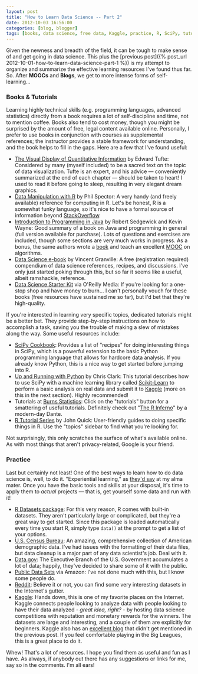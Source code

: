 ```yaml
---
layout: post
title: "How to Learn Data Science -- Part 2"
date: 2012-10-03 16:56:00
categories: [blog, blogger]
tags: [books, data science, free data, Kaggle, practice, R, SciPy, tutorials]
---
```


Given the newness and breadth of the field, it can be tough to make sense of and get going in data science. This plus the [previous post]({% post_url 2012-10-01-how-to-learn-data-science-part-1 %}) is my attempt to organize and summarize the effective learning resources I've found thus far. So. After __MOOCs__ and __Blogs__, we get to more intense forms of self-learning...

### Books & Tutorials

Learning highly technical skills (e.g. programming languages, advanced statistics) directly from a book requires a lot of self-discipline and time, not to mention coffee. Books also tend to cost money, though you might be surprised by the amount of free, legal content available online. Personally, I prefer to use books in conjunction with courses as supplemental references; the instructor provides a stable framework for understanding, and the book helps to fill in the gaps. Here are a few that I've found useful:

- [The Visual Display of Quantitative Information](http://www.edwardtufte.com/tufte/books_vdqi) by Edward Tufte: Considered by many (myself included) to be a sacred text on the topic of data visualization. Tufte is an expert, and his advice — conveniently summarized at the end of each chapter — should be taken to heart! I used to read it before going to sleep, resulting in very elegant dream graphics.
- [Data Manipulation with R](http://books.google.com/books?id=grfuq1twFe4C&printsec=frontcover#v=onepage&q&f=false) by Phil Spector: A very handy (and freely available) reference for computing in R. Let's be honest, R is a somewhat funky language, so it's nice to have a formal source of information beyond [StackOverflow](http://stackoverflow.com/).
- [Introduction to Programming in Java](http://introcs.cs.princeton.edu/java/home/) by Robert Sedgewick and Kevin Wayne: Good summary of a book on Java and programming in general (full version available for purchase). Lots of questions and exercises are included, though some sections are very much works in progress. As a bonus, the same authors wrote a [book](http://algs4.cs.princeton.edu/home/) and teach an excellent [MOOC](https://www.coursera.org/course/algs4partI) on algorithms.
- [Data Science e-book](http://www.analyticbridge.com/group/data-science/forum/topics/data-science-e-book-first-draft-available-for-download) by Vincent Granville: A free (registration required) compendium of data science references, recipes, and discussions. I've only just started poking through this, but so far it seems like a useful, albeit ramshackle, reference.
- [Data Science Starter Kit](http://shop.oreilly.com/category/get/data-science-kit.do) via O'Reilly Media: If you're looking for a one-stop shop and have money to burn... I can't personally vouch for these books (free resources have sustained me so far), but I'd bet that they're high-quality.

If you're interested in learning very specific topics, dedicated tutorials might be a better bet. They provide step-by-step instructions on how to accomplish a task, saving you the trouble of making a slew of mistakes along the way. Some useful resources include:

- [SciPy Cookbook](http://www.scipy.org/Cookbook): Provides a list of "recipes" for doing interesting things in SciPy, which is a powerful extension to the basic Python programming language that allows for hardcore data analysis. If you already know Python, this is a nice way to get started before jumping into R.
- [Up and Running with Python](http://blog.kaggle.com/2012/07/02/up-and-running-with-python-my-first-kaggle-entry/) by Chris Clark: This tutorial describes how to use SciPy with a machine learning library called [Scikit-Learn](http://scikit-learn.org/stable/index.html) to perform a basic analysis on real data and submit it to [Kaggle](https://www.kaggle.com/) (more on this in the next section). Highly recommended!
- Tutorials at [Burns Statistics](http://www.burns-stat.com/): Click on the "tutorials" button for a smattering of useful tutorials. Definitely check out "[The R Inferno](http://www.burns-stat.com/pages/Tutor/R_inferno.pdf)" by a modern-day Dante.
- [R Tutorial Series](http://rtutorialseries.blogspot.com/) by John Quick: User-friendly guides to doing specific things in R. Use the "topics" sidebar to find what you're looking for.

Not surprisingly, this only scratches the surface of what's available online. As with most things that aren't privacy-related, Google is your friend.

### Practice

Last but certainly not least! One of the best ways to learn how to do data science is, well, to do it. "Experiential learning," as [they'd say](http://www.kzoo.edu/academics/?p=exed) at my alma mater. Once you have the basic tools and skills at your disposal, it's time to apply them to _actual_ projects — that is, get yourself some data and run with it!

- [R Datasets package](http://stat.ethz.ch/R-manual/R-patched/library/datasets/html/00Index.html): For this very reason, R comes with built-in datasets. They aren't particularly large or complicated, but they're a great way to get started. Since this package is loaded automatically every time you start R, simply type `data()` at the prompt to get a list of your options.
- [U.S. Census Bureau](http://www.census.gov/main/www/access.html): An amazing, comprehensive collection of American demographic data. I've had issues with the formatting of their data files, but data cleanup is a major part of any data scientist's job. Deal with it.
- [Data.gov](http://data.gov/): The Executive Branch of the U.S. Government accumulates a lot of data; happily, they've decided to share some of it with the public.
- [Public Data Sets](http://aws.amazon.com/datasets) via Amazon: I've not done much with this, but I know some people do.
- [Reddit](http://www.reddit.com/r/datasets): Believe it or not, you can find some very interesting datasets in the Internet's gutter.
- [Kaggle](https://www.kaggle.com/): Hands down, this is one of my favorite places on the Internet. Kaggle connects people looking to analyze data with people looking to have their data analyzed - _great idea, right?_ - by hosting data science competitions with reputation and monetary rewards for the winners. The datasets are large and interesting, and a couple of them are explicitly for beginners. Kaggle also has an [excellent blog](http://blog.kaggle.com/) that didn't get mentioned in the previous post. If you feel comfortable playing in the Big Leagues, this is a great place to do it.

Whew! That's a lot of resources. I hope you find them as useful and fun as I have. As always, if anybody out there has any suggestions or links for me, say so in the comments. I'm all ears!
